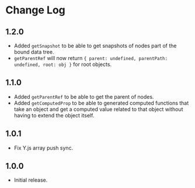 # Change Log

## 1.2.0

- Added `getSnapshot` to be able to get snapshots of nodes part of the bound data tree.
- `getParentRef` will now return `{ parent: undefined, parentPath: undefined, root: obj }` for root objects.

## 1.1.0

- Added `getParentRef` to be able to get the parent of nodes.
- Added `getComputedProp` to be able to generated computed functions that take an object and get a computed value related to that object without having to extend the object itself.

## 1.0.1

- Fix Y.js array push sync.

## 1.0.0

- Initial release.
